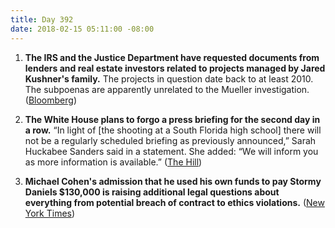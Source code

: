 ```yaml
---
title: Day 392
date: 2018-02-15 05:11:00 -08:00
---
```


1. **The IRS and the Justice Department have requested documents from lenders and real estate investors related to projects managed by Jared Kushner's family.** The projects in question date back to at least 2010. The subpoenas are apparently unrelated to the Mueller investigation. ([Bloomberg](https://www.bloomberg.com/news/articles/2018-02-15/kushner-investors-said-to-be-subpoenaed-by-u-s-tax-authorities))

2. **The White House plans to forgo a press briefing for the second day in a row.** “In light of \[the shooting at a South Florida high school\] there will not be a regularly scheduled briefing as previously announced,” Sarah Huckabee Sanders said in a statement. She added: “We will inform you as more information is available.” ([The Hill](http://thehill.com/homenews/administration/373961-white-house-plans-to-skip-press-briefing-for-second-consecutive-day))

3. **Michael Cohen's admission that he used his own funds to pay Stormy Daniels $130,000 is raising additional legal questions about everything from potential breach of contract to ethics violations.** ([New York Times](https://www.nytimes.com/2018/02/14/us/politics/stormy-daniels-michael-cohen-trump.html))